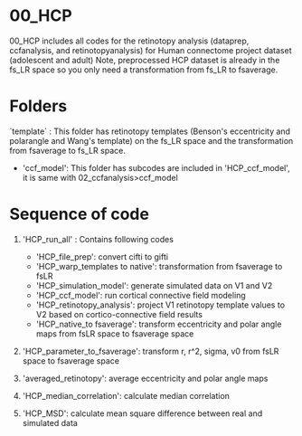 # 00_HCP

00_HCP includes all codes for the retinotopy analysis (dataprep, ccfanalysis, and retinotopyanalysis) for Human connectome project dataset (adolescent and adult)
Note, preprocessed HCP dataset is already in the fs_LR space so you only need a transformation from fs_LR to fsaverage.

# Folders

`template´ : This folder has retinotopy templates (Benson's eccentricity and polarangle and Wang's template) on the fs_LR space and the transformation from fsaverage to fs_LR space.
- 'ccf_model': This folder has subcodes are included in 'HCP_ccf_model', it is same with 02_ccfanalysis>ccf_model

# Sequence of code
1. 'HCP_run_all' : Contains following codes 
   - 'HCP_file_prep': convert cifti to gifti
   - 'HCP_warp_templates to native': transformation from fsaverage to fsLR
   - 'HCP_simulation_model': generate simulated data on V1 and V2
   - 'HCP_ccf_model': run cortical connective field modeling
   - 'HCP_retinotopy_analysis': project V1 retinotopy template values to V2 based on cortico-connective field results
   - 'HCP_native_to fsaverage': transform eccentricity and polar angle maps from fsLR space to fsaverage space

2. 'HCP_parameter_to_fsaverage': transform r, r^2, sigma, v0 from fsLR space to fsaverage space
3. 'averaged_retinotopy': average eccentricity and polar angle maps
4. 'HCP_median_correlation': calculate median correlation
5. 'HCP_MSD': calculate mean square difference between real and simulated data
